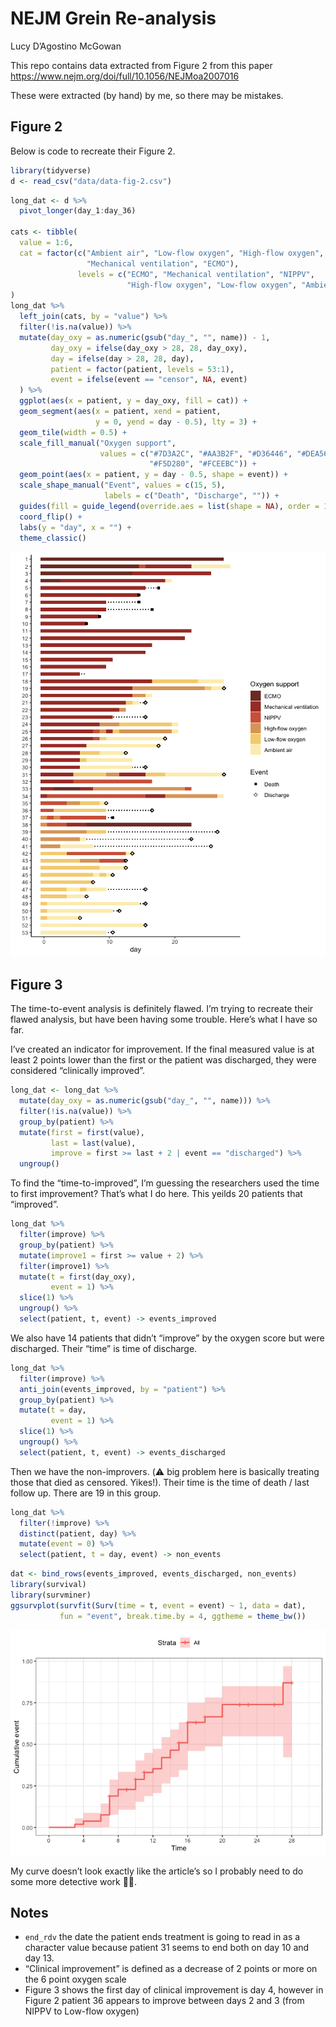 
<!-- README.md is generated from README.Rmd. Please edit that file -->

# NEJM Grein Re-analysis

Lucy D’Agostino McGowan

<!-- badges: start -->

<!-- badges: end -->

This repo contains data extracted from Figure 2 from this paper
<https://www.nejm.org/doi/full/10.1056/NEJMoa2007016>

These were extracted (by hand) by me, so there may be mistakes.

## Figure 2

Below is code to recreate their Figure 2.

``` r
library(tidyverse)
d <- read_csv("data/data-fig-2.csv")
```

``` r
long_dat <- d %>%
  pivot_longer(day_1:day_36)

cats <- tibble(
  value = 1:6,
  cat = factor(c("Ambient air", "Low-flow oxygen", "High-flow oxygen", "NIPPV", 
                 "Mechanical ventilation", "ECMO"),
               levels = c("ECMO", "Mechanical ventilation", "NIPPV", 
                          "High-flow oxygen", "Low-flow oxygen", "Ambient air"))
)
long_dat %>%
  left_join(cats, by = "value") %>%
  filter(!is.na(value)) %>%
  mutate(day_oxy = as.numeric(gsub("day_", "", name)) - 1,
         day_oxy = ifelse(day_oxy > 28, 28, day_oxy),
         day = ifelse(day > 28, 28, day),
         patient = factor(patient, levels = 53:1),
         event = ifelse(event == "censor", NA, event)
  ) %>%
  ggplot(aes(x = patient, y = day_oxy, fill = cat)) +
  geom_segment(aes(x = patient, xend = patient,
                   y = 0, yend = day - 0.5), lty = 3) +
  geom_tile(width = 0.5) + 
  scale_fill_manual("Oxygen support",
                    values = c("#7D3A2C", "#AA3B2F", "#D36446", "#DEA568", 
                               "#F5D280", "#FCEEBC")) +
  geom_point(aes(x = patient, y = day - 0.5, shape = event)) +
  scale_shape_manual("Event", values = c(15, 5),
                     labels = c("Death", "Discharge", "")) +
  guides(fill = guide_legend(override.aes = list(shape = NA), order = 1)) +
  coord_flip() +
  labs(y = "day", x = "") +
  theme_classic()
```

![](README_files/figure-gfm/unnamed-chunk-3-1.png)<!-- -->

## Figure 3

The time-to-event analysis is definitely flawed. I’m trying to recreate
their flawed analysis, but have been having some trouble. Here’s what I
have so far.

I’ve created an indicator for improvement. If the final measured value
is at least 2 points lower than the first or the patient was discharged,
they were considered “clinically improved”.

``` r
long_dat <- long_dat %>%
  mutate(day_oxy = as.numeric(gsub("day_", "", name))) %>%
  filter(!is.na(value)) %>%
  group_by(patient) %>%
  mutate(first = first(value),
         last = last(value),
         improve = first >= last + 2 | event == "discharged") %>%
  ungroup()
```

To find the “time-to-improved”, I’m guessing the researchers used the
time to first improvement? That’s what I do here. This yeilds 20
patients that “improved”.

``` r
long_dat %>%
  filter(improve) %>%
  group_by(patient) %>%
  mutate(improve1 = first >= value + 2) %>%
  filter(improve1) %>%
  mutate(t = first(day_oxy),
         event = 1) %>%
  slice(1) %>%
  ungroup() %>%
  select(patient, t, event) -> events_improved
```

We also have 14 patients that didn’t “improve” by the oxygen score but
were discharged. Their “time” is time of discharge.

``` r
long_dat %>%
  filter(improve) %>%
  anti_join(events_improved, by = "patient") %>%
  group_by(patient) %>%
  mutate(t = day,
         event = 1) %>%
  slice(1) %>%
  ungroup() %>%
  select(patient, t, event) -> events_discharged
```

Then we have the non-improvers. (⚠️ big problem here is basically
treating those that died as censored. Yikes\!). Their time is the time
of death / last follow up. There are 19 in this group.

``` r
long_dat %>%
  filter(!improve) %>%
  distinct(patient, day) %>%
  mutate(event = 0) %>%
  select(patient, t = day, event) -> non_events
```

``` r
dat <- bind_rows(events_improved, events_discharged, non_events)
library(survival)
library(survminer)
ggsurvplot(survfit(Surv(time = t, event = event) ~ 1, data = dat),
           fun = "event", break.time.by = 4, ggtheme = theme_bw()) 
```

![](README_files/figure-gfm/unnamed-chunk-8-1.png)<!-- -->

My curve doesn’t look exactly like the article’s so I probably need to
do some more detective work 🕵️‍♀️.

## Notes

  - `end_rdv` the date the patient ends treatment is going to read in as
    a character value because patient 31 seems to end both on day 10 and
    day 13.
  - “Clinical improvement” is defined as a decrease of 2 points or more
    on the 6 point oxygen scale
  - Figure 3 shows the first day of clinical improvement is day 4,
    however in Figure 2 patient 36 appears to improve between days 2 and
    3 (from NIPPV to Low-flow oxygen)
